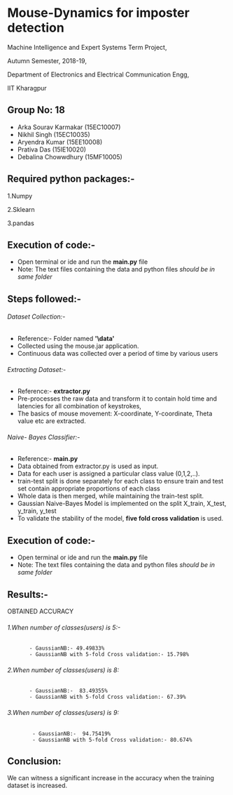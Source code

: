 # Mouse-Dynamics for imposter detection
 
  Machine Intelligence and Expert Systems Term Project,

  Autumn Semester, 2018-19,

  Department of Electronics and Electrical Communication Engg,

  IIT Kharagpur


## Group No: 18
- Arka Sourav Karmakar         (15EC10007)
- Nikhil Singh                 (15EC10035)
- Aryendra Kumar               (15EE10008)
- Prativa Das                  (15IE10020)
- Debalina Chowwdhury          (15MF10005)

## Required python packages:-
  1.Numpy 

  2.Sklearn 

  3.pandas
  
 

## Execution of code:-
- Open terminal or ide and run the **main.py** file
- Note: The text files containing the data and python files *should be in same folder*

## Steps followed:-
###### Dataset Collection:-
- Reference:- Folder named **'\data'**
- Collected using the mouse.jar application.
- Continuous data was collected over a period of time by various users


###### Extracting Dataset:-
- Reference:- **extractor.py**
- Pre-processes the raw data and transform it to contain hold time and latencies for all combination of keystrokes, 
- The basics of mouse movement: X-coordinate, Y-coordinate, Theta value etc are extracted.


###### Naive- Bayes Classifier:-
- Reference:- **main.py**
- Data obtained from extractor.py is used as input.
- Data for each user is assigned a particular class value (0,1,2,..).
- train-test split is done separately for each class to ensure train and test set contain appropriate proportions of each class
- Whole data is then merged, while maintaining the train-test split.
- Gaussian Naive-Bayes Model is implemented on the split X_train, X_test, y_train, y_test
- To validate the stability of the model, **five fold cross validation** is used.

## Execution of code:-
- Open terminal or ide and run the **main.py** file
- Note: The text files containing the data and python files *should be in same folder*

## Results:-
OBTAINED ACCURACY 
 ###### 1.When number of classes(users) is 5:-
           - GaussianNB:- 49.49833% 
           - GaussianNB with 5-fold Cross validation:- 15.798%
     
          
 ###### 2.When number of classes(users) is 8:
           - GaussianNB:-  83.49355%
           - GaussianNB with 5-fold Cross validation:- 67.39%
     
     
 ###### 3.When number of classes(users) is 9: 
            - GaussianNB:-  94.75419%
            - GaussianNB with 5-fold Cross validation:- 80.674%
  
## Conclusion:
We can witness a significant increase in the accuracy when the training dataset is increased.


